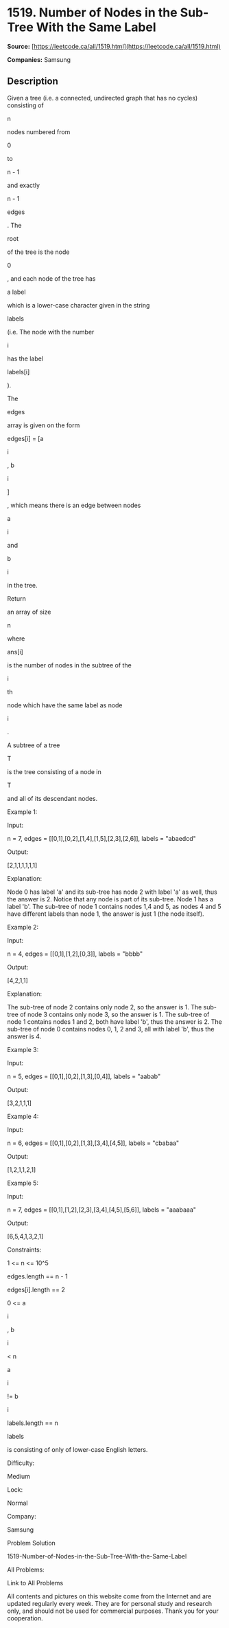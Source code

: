 # 1519. Number of Nodes in the Sub-Tree With the Same Label

**Source:** [https://leetcode.ca/all/1519.html](https://leetcode.ca/all/1519.html)

**Companies:** Samsung

## Description

Given a tree (i.e. a connected, undirected graph that has no cycles) consisting of

n

nodes numbered from

0

to

n - 1

and exactly

n - 1

edges

. The

root

of the tree is the node

0

, and each node of the tree has

a label

which is a
            lower-case character given in the string

labels

(i.e. The node with the
            number

i

has the label

labels[i]

).

The

edges

array is given on the form

edges[i] = [a

i

,
                b

i

]

, which means there is an edge between nodes

a

i

and

b

i

in the tree.

Return

an array of size

n

where

ans[i]

is the
                number of nodes in the subtree of the

i

th

node
                which have the same label as node

i

.

A subtree of a tree

T

is the tree consisting of a node in

T

and all of its descendant nodes.

Example 1:

Input:

n = 7, edges = [[0,1],[0,2],[1,4],[1,5],[2,3],[2,6]], labels = "abaedcd"

Output:

[2,1,1,1,1,1,1]

Explanation:

Node 0 has label 'a' and its sub-tree has node 2 with label 'a' as well, thus the answer is 2. Notice that any node is part of its sub-tree.
Node 1 has a label 'b'. The sub-tree of node 1 contains nodes 1,4 and 5, as nodes 4 and 5 have different labels than node 1, the answer is just 1 (the node itself).

Example 2:

Input:

n = 4, edges = [[0,1],[1,2],[0,3]], labels = "bbbb"

Output:

[4,2,1,1]

Explanation:

The sub-tree of node 2 contains only node 2, so the answer is 1.
The sub-tree of node 3 contains only node 3, so the answer is 1.
The sub-tree of node 1 contains nodes 1 and 2, both have label 'b', thus the answer is 2.
The sub-tree of node 0 contains nodes 0, 1, 2 and 3, all with label 'b', thus the answer is 4.

Example 3:

Input:

n = 5, edges = [[0,1],[0,2],[1,3],[0,4]], labels = "aabab"

Output:

[3,2,1,1,1]

Example 4:

Input:

n = 6, edges = [[0,1],[0,2],[1,3],[3,4],[4,5]], labels = "cbabaa"

Output:

[1,2,1,1,2,1]

Example 5:

Input:

n = 7, edges = [[0,1],[1,2],[2,3],[3,4],[4,5],[5,6]], labels = "aaabaaa"

Output:

[6,5,4,1,3,2,1]

Constraints:

1 <= n <= 10^5

edges.length == n - 1

edges[i].length == 2

0 <= a

i

, b

i

< n

a

i

!= b

i

labels.length == n

labels

is consisting of only of lower-case English letters.

Difficulty:

Medium

Lock:

Normal

Company:

Samsung

Problem Solution

1519-Number-of-Nodes-in-the-Sub-Tree-With-the-Same-Label

All Problems:

Link to All Problems

All contents and pictures on this website come from the Internet and are updated regularly every week. They are for personal study and research only, and should not be used for commercial purposes. Thank you for your cooperation.

